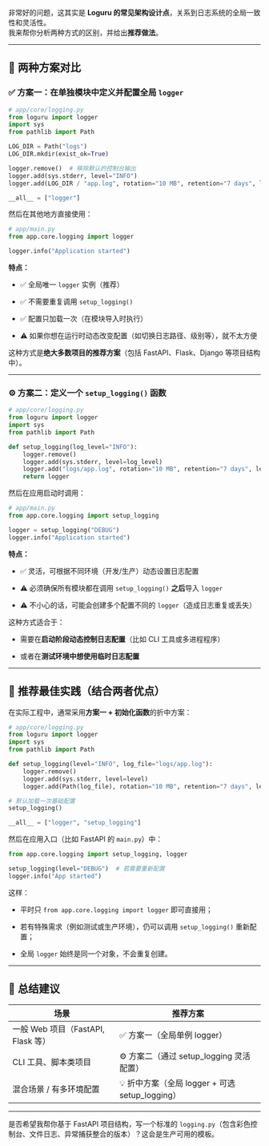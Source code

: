 非常好的问题，这其实是 **Loguru 的常见架构设计点**，关系到日志系统的全局一致性和灵活性。  
我来帮你分析两种方式的区别，并给出**推荐做法**。

---

## 🧩 两种方案对比

### ✅ 方案一：在单独模块中定义并配置全局 `logger`

```python
# app/core/logging.py
from loguru import logger
import sys
from pathlib import Path

LOG_DIR = Path("logs")
LOG_DIR.mkdir(exist_ok=True)

logger.remove()  # 移除默认的控制台输出
logger.add(sys.stderr, level="INFO")
logger.add(LOG_DIR / "app.log", rotation="10 MB", retention="7 days", level="DEBUG")

__all__ = ["logger"]
```

然后在其他地方直接使用：

```python
# app/main.py
from app.core.logging import logger

logger.info("Application started")
```

**特点：**

- ✅ 全局唯一 `logger` 实例（推荐）
    
- ✅ 不需要重复调用 `setup_logging()`
    
- ✅ 配置只加载一次（在模块导入时执行）
    
- ⚠️ 如果你想在运行时动态改变配置（如切换日志路径、级别等），就不太方便
    

这种方式是**绝大多数项目的推荐方案**（包括 FastAPI、Flask、Django 等项目结构中）。

---

### ⚙️ 方案二：定义一个 `setup_logging()` 函数

```python
# app/core/logging.py
from loguru import logger
import sys
from pathlib import Path

def setup_logging(log_level="INFO"):
    logger.remove()
    logger.add(sys.stderr, level=log_level)
    logger.add("logs/app.log", rotation="10 MB", retention="7 days", level="DEBUG")
    return logger
```

然后在应用启动时调用：

```python
# app/main.py
from app.core.logging import setup_logging

logger = setup_logging("DEBUG")
logger.info("Application started")
```

**特点：**

- ✅ 灵活，可根据不同环境（开发/生产）动态设置日志配置
    
- ⚠️ 必须确保所有模块都在调用 `setup_logging()` **之后**导入 `logger`
    
- ⚠️ 不小心的话，可能会创建多个配置不同的 `logger`（造成日志重复或丢失）
    

这种方式适合于：

- 需要在**启动阶段动态控制日志配置**（比如 CLI 工具或多进程程序）
    
- 或者在**测试环境中想使用临时日志配置**
    

---

## 🧠 推荐最佳实践（结合两者优点）

在实际工程中，通常采用**方案一 + 初始化函数**的折中方案：

```python
# app/core/logging.py
from loguru import logger
import sys
from pathlib import Path

def setup_logging(level="INFO", log_file="logs/app.log"):
    logger.remove()
    logger.add(sys.stderr, level=level)
    logger.add(Path(log_file), rotation="10 MB", retention="7 days", level="DEBUG")

# 默认加载一次基础配置
setup_logging()

__all__ = ["logger", "setup_logging"]
```

然后在应用入口（比如 FastAPI 的 `main.py`）中：

```python
from app.core.logging import setup_logging, logger

setup_logging(level="DEBUG")  # 若需要重新配置
logger.info("App started")
```

这样：

- 平时只 `from app.core.logging import logger` 即可直接用；
    
- 若有特殊需求（例如测试或生产环境），仍可以调用 `setup_logging()` 重新配置；
    
- 全局 `logger` 始终是同一个对象，不会重复创建。
    

---

## 🧭 总结建议

|场景|推荐方案|
|---|---|
|一般 Web 项目（FastAPI, Flask 等）|✅ 方案一（全局单例 logger）|
|CLI 工具、脚本类项目|⚙️ 方案二（通过 setup_logging 灵活配置）|
|混合场景 / 有多环境配置|💡 折中方案（全局 logger + 可选 setup_logging）|

---

是否希望我帮你基于 FastAPI 项目结构，写一个标准的 `logging.py`（包含彩色控制台、文件日志、异常捕获整合的版本）？这会是生产可用的模板。